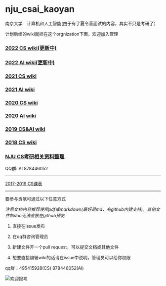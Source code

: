 # nju_csai_kaoyan

南京大学　计算机和人工智能(由于有了夏令营面试的内容，其实不只是考研了）

计划后续的wiki就挂在这个orgnization下面，欢迎加入管理

### [2022 CS wiki(更新中)](https://github.com/nju-kaoyan/nju_cs_22/wiki)

### [2022 AI wiki(更新中)](https://github.com/nju-kaoyan/nju_ai_22/wiki)

### [2021 CS wiki](https://github.com/nju-kaoyan/nju_cs_21/wiki)

### [2021 AI wiki](https://github.com/nju-kaoyan/nju-ai-2021/wiki)

### [2020 CS wiki](https://github.com/nju-kaoyan/nju_cs_20/wiki)

### [2020 AI wiki](https://github.com/nju-kaoyan/nju_ai_20/wiki)

### [2019 CS&AI wiki](https://github.com/ThyrixYang/nju_cs_kaoyan_19/wiki)

### [2018 CS wiki](https://github.com/ThyrixYang/nju_cs_kaoyan/wiki)

### [NJU CS考研相关资料整理](https://github.com/JackeyLea/NJUCS)

QQ群: AI 878446052

---

[2017-2019 CS课表](https://github.com/nju-kaoyan/nju_csai_kaoyan/blob/master/2017-2019kebiao.zip)

---

要参与贡献可通过以下任意方式

*注意文档内容推荐使用pdf或markdown(最好是md，有github内建支持)，其他文件如doc无法直接在github预览*

1. 直接在issue发布 

2. 在qq群咨询管理员 

3. 新建文件开一个pull request，可以提交文档或其他文件

4. 想要直接编辑wiki的话请在issue中说明，管理员可以给你权限

qq群：495415928(CS) 878446052(AI)


![](https://github.com/ThyrixYang/nju_cs_kaoyan_19/blob/master/pic2.jpg "欢迎报考")
